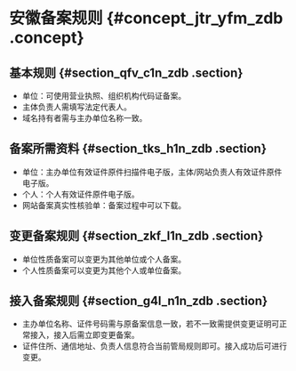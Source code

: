 # 安徽备案规则 {#concept_jtr_yfm_zdb .concept}

## 基本规则 {#section_qfv_c1n_zdb .section}

-   单位：可使用营业执照、组织机构代码证备案。
-   主体负责人需填写法定代表人。
-   域名持有者需与主办单位名称一致。

## 备案所需资料 {#section_tks_h1n_zdb .section}

-   单位：主办单位有效证件原件扫描件电子版，主体/网站负责人有效证件原件电子版。
-   个人：个人有效证件原件电子版。
-   网站备案真实性核验单：备案过程中可以下载。

## 变更备案规则 {#section_zkf_l1n_zdb .section}

-   单位性质备案可以变更为其他单位或个人备案。
-   个人性质备案可以变更为其他个人或单位备案。

## 接入备案规则 {#section_g4l_n1n_zdb .section}

-   主办单位名称、证件号码需与原备案信息一致，若不一致需提供变更证明可正常接入，接入后需立即变更备案。
-   证件住所、通信地址、负责人信息符合当前管局规则即可。接入成功后可进行变更。

